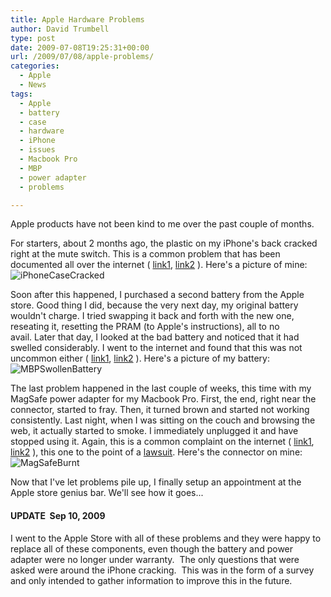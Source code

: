 ```yaml
---
title: Apple Hardware Problems
author: David Trumbell
type: post
date: 2009-07-08T19:25:31+00:00
url: /2009/07/08/apple-problems/
categories:
  - Apple
  - News
tags:
  - Apple
  - battery
  - case
  - hardware
  - iPhone
  - issues
  - Macbook Pro
  - MBP
  - power adapter
  - problems

---
```

Apple products have not been kind to me over the past couple of months.

For starters, about 2 months ago, the plastic on my iPhone's back cracked right at the mute switch. This is a common problem that has been documented all over the internet ( [link1](https://www.engadget.com/2008-08-10-our-iphone-3g-cracked-too-what-gives-apple.html), [link2](http://forums.macrumors.com/showthread.php?t=525177) ). Here's a picture of mine:
![iPhoneCaseCracked](/images/apple-problems/iphonecasecracked.jpg)

Soon after this happened, I purchased a second battery from the Apple store. Good thing I did, because the very next day, my original battery wouldn't charge. I tried swapping it back and forth with the new one, reseating it, resetting the PRAM (to Apple's instructions), all to no avail. Later that day, I looked at the bad battery and noticed that it had swelled considerably. I went to the internet and found that this was not uncommon either ( [link1](https://www.zdnet.com/article/another-swollen-macbook-pro-battery/), [link2](http://www.engadget.com/2007/03/21/swollen-batteries-affecting-17-inch-macbook-pros-too/) ). Here's a picture of my battery:
![MBPSwollenBattery](/images/apple-problems/mbpbatteryswollen.jpg)

The last problem happened in the last couple of weeks, this time with my MagSafe power adapter for my Macbook Pro. First, the end, right near the connector, started to fray. Then, it turned brown and started not working consistently. Last night, when I was sitting on the couch and browsing the web, it actually started to smoke. I immediately unplugged it and have stopped using it. Again, this is a common complaint on the internet ( [link1](http://gizmodo.com/gadgets/laptops/magsafe-burning-not-isolated-183185.php), [link2](http://www.appledefects.com/wiki/index.php?title=Magsafe) ), this one to the point of a
[lawsuit](http://www.macnn.com/articles/09/05/05/apple.sued.over.magsafe/). Here's the connector on mine:
![MagSafeBurnt](/images/apple-problems/magsafeburnt.jpg)

Now that I've let problems pile up, I finally setup an appointment at the Apple store genius bar. We'll see how it goes...



#### UPDATE  Sep 10, 2009
I went to the Apple Store with all of these problems and they were happy to replace all of these components, even though the battery and power adapter were no longer under warranty.  The only questions that were asked were around the iPhone cracking.  This was in the form of a survey and only intended to gather information to improve this in the future.
